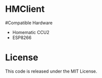 # HMClient


#Compatible Hardware
  
  * Homematic CCU2
  * ESP8266

# License
This code is released under the MIT License.
